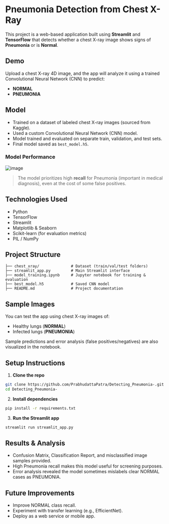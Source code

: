 # Pneumonia Detection from Chest X-Ray

This project is a web-based application built using **Streamlit** and **TensorFlow** that detects whether a chest X-ray image shows signs of **Pneumonia** or is **Normal**.

##  Demo

Upload a chest X-ray 4D image, and the app will analyze it using a trained Convolutional Neural Network (CNN) to predict:
- **NORMAL**
- **PNEUMONIA**

## Model

- Trained on a dataset of labeled chest X-ray images (sourced from Kaggle).
- Used a custom Convolutional Neural Network (CNN) model.
- Model trained and evaluated on separate train, validation, and test sets.
- Final model saved as `best_model.h5`.

###  Model Performance

![image](https://github.com/user-attachments/assets/2a1fc1d2-ba16-4976-a318-26fdb4139ccd)


> The model prioritizes high **recall** for Pneumonia (important in medical diagnosis), even at the cost of some false positives.

## Technologies Used

- Python 
- TensorFlow 
- Streamlit 
- Matplotlib & Seaborn
- Scikit-learn (for evaluation metrics)
- PIL / NumPy

## Project Structure

```
├── chest_xray/              # Dataset (train/val/test folders)
├── streamlit_app.py         # Main Streamlit interface
├── model_training.ipynb     # Jupyter notebook for training & evaluation
├── best_model.h5            # Saved CNN model            
├── README.md                # Project documentation
```

## Sample Images

You can test the app using chest X-ray images of:
- Healthy lungs (**NORMAL**)
- Infected lungs (**PNEUMONIA**)

Sample predictions and error analysis (false positives/negatives) are also visualized in the notebook.

##  Setup Instructions

1. **Clone the repo**
```bash
git clone https://github.com/PrabhudattaPatra/Detecting_Pneumonia-.git
cd Detecting_Pneumonia-
```

2. **Install dependencies**
```bash
pip install -r requirements.txt
```

3. **Run the Streamlit app**
```bash
streamlit run streamlit_app.py
```

## Results & Analysis

- Confusion Matrix, Classification Report, and misclassified image samples provided.
- High Pneumonia recall makes this model useful for screening purposes.
- Error analysis revealed the model sometimes mislabels clear NORMAL cases as PNEUMONIA.

## Future Improvements

- Improve NORMAL class recall.
- Experiment with transfer learning (e.g., EfficientNet).
- Deploy as a web service or mobile app.



